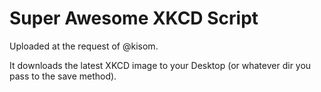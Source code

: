Super Awesome XKCD Script
========================

Uploaded at the request of @kisom.

It downloads the latest XKCD image to your Desktop (or whatever dir you pass to the save method).
